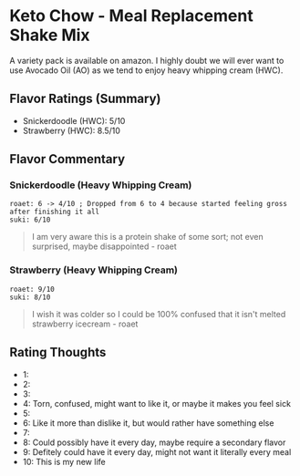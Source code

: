 # Keto Chow - Meal Replacement Shake Mix

A variety pack is available on amazon. I highly doubt we will ever want to use Avocado Oil (AO) as we tend to enjoy heavy whipping cream (HWC).

## Flavor Ratings (Summary)

- Snickerdoodle (HWC): 5/10
- Strawberry (HWC): 8.5/10

## Flavor Commentary

### Snickerdoodle (Heavy Whipping Cream)

```
roaet: 6 -> 4/10 ; Dropped from 6 to 4 because started feeling gross after finishing it all
suki: 6/10
```

> I am very aware this is a protein shake of some sort; not even surprised, maybe disappointed - roaet

### Strawberry (Heavy Whipping Cream)

```
roaet: 9/10
suki: 8/10
```

> I wish it was colder so I could be 100% confused that it isn't melted strawberry icecream - roaet

## Rating Thoughts

- 1:
- 2:
- 3:
- 4: Torn, confused, might want to like it, or maybe it makes you feel sick
- 5: 
- 6: Like it more than dislike it, but would rather have something else
- 7:
- 8: Could possibly have it every day, maybe require a secondary flavor
- 9: Defitely could have it every day, might not want it literally every meal
- 10: This is my new life
